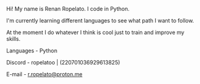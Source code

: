 Hi!
My name is Renan Ropelato.
I code in Python.


I'm currently learning different languages ​​to see what path I want to follow.


At the moment I do whatever I think is cool just to train and improve my skills.


Languages - Python

Discord - ropelatoo | (220701036929613825)

E-mail - r.ropelato@proton.me
